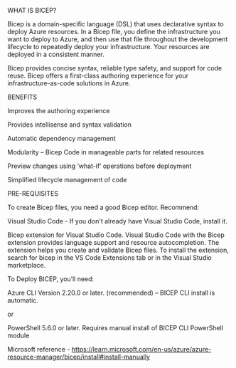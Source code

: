 WHAT IS BICEP?

Bicep is a domain-specific language (DSL) that uses declarative syntax to deploy Azure resources. In a Bicep file, you define the infrastructure you want to deploy to Azure, and then use that file throughout the development lifecycle to repeatedly deploy your infrastructure. Your resources are deployed in a consistent manner.

Bicep provides concise syntax, reliable type safety, and support for code reuse. Bicep offers a first-class authoring experience for your infrastructure-as-code solutions in Azure.

BENEFITS 

Improves the authoring experience

Provides intellisense and syntax validation

Automatic dependency management

Modularity – Bicep Code in manageable parts for related resources

Preview changes using ‘what-if’ operations before deployment

Simplified lifecycle management of code

PRE-REQUISITES

To create Bicep files, you need a good Bicep editor. Recommend:

Visual Studio Code - If you don't already have Visual Studio Code, install it.

Bicep extension for Visual Studio Code. Visual Studio Code with the Bicep extension provides language support and resource autocompletion. The extension helps you create and validate Bicep files. To install the extension, search for bicep in the VS Code Extensions tab or in the Visual Studio marketplace.

To Deploy BICEP, you’ll need:

Azure CLI Version 2.20.0 or later. (recommended) – BICEP CLI install is automatic.

or 

PowerShell 5.6.0 or later. Requires manual install of BICEP CLI PowerShell module

Microsoft reference - https://learn.microsoft.com/en-us/azure/azure-resource-manager/bicep/install#install-manually








